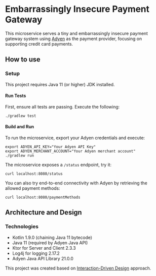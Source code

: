 # Embarrassingly Insecure Payment Gateway

This microservice serves a tiny and embarrassingly insecure payment gateway system using
[Adyen](https://docs.adyen.com/api-explorer/) as the payment provider, focusing on supporting credit card payments.

## How to use

### Setup
This project requires Java 11 (or higher) JDK installed.

#### Run Tests
First, ensure all tests are passing. Execute the following:
```
./gradlew test
```

#### Build and Run
To run the microservice, export your Adyen credentials and execute:
```
export ADYEN_API_KEY="Your Adyen API Key"
export ADYEN_MERCHANT_ACCOUNT="Your Adyen merchant account"
./gradlew run
```
The microservice exposes a `/status` endpoint, try it:
```
curl localhost:8080/status
```
You can also try end-to-end connectivity with Adyen by retrieving the allowed payment methods:
```
curl localhost:8080/paymentMethods
```

## Architecture and Design

### Technologies
- Kotlin 1.9.0 (chaining Java 11 bytecode)
- Java 11 (required by Adyen Java API)
- Ktor for Server and Client 2.3.3
- Log4j for logging 2.17.2
- Adyen Java API Library 21.0.0

This project was created based on [Interaction-Driven Design](https://www.codurance.com/publications/2017/12/08/introducing-idd) approach.